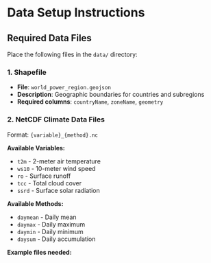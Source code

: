 # Data Setup Instructions

## Required Data Files

Place the following files in the `data/` directory:

### 1. Shapefile
- **File**: `world_power_region.geojson`
- **Description**: Geographic boundaries for countries and subregions
- **Required columns**: `countryName`, `zoneName`, `geometry`

### 2. NetCDF Climate Data Files

Format: `{variable}_{method}.nc`

**Available Variables:**
- `t2m` - 2-meter air temperature
- `ws10` - 10-meter wind speed  
- `ro` - Surface runoff
- `tcc` - Total cloud cover
- `ssrd` - Surface solar radiation

**Available Methods:**
- `daymean` - Daily mean
- `daymax` - Daily maximum
- `daymin` - Daily minimum  
- `daysum` - Daily accumulation

**Example files needed:**